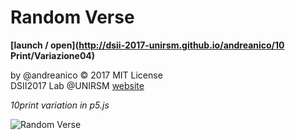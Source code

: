 # Random Verse
**[launch / open](http://dsii-2017-unirsm.github.io/andreanico/10 Print/Variazione04)**

by @andreanico © 2017 MIT License  
DSII2017 Lab @UNIRSM [website](http://dsii-2017-unirsm.github.io)

*10print variation in p5.js*

![Random Verse](http://i.imgur.com/KPHgR9i.png)
